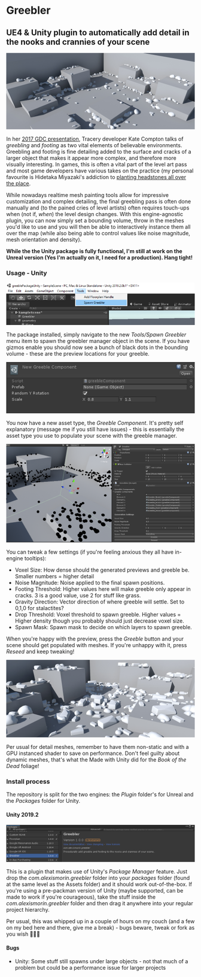 # Greebler
## UE4 & Unity plugin to automatically add detail in the nooks and crannies of your scene

![header](images/header.png)

In her [2017 GDC presentation](https://www.youtube.com/watch?v=WumyfLEa6bU), Tracery developer Kate Compton talks of *greebling* and *footing* as two vital elements of believable environments. Greebling and footing is fine detailing added to the surface and cracks of a larger object that makes it appear more complex, and therefore more visually interesting. In games, this is often a vital part of the level art pass and most game developers have various takes on the practice (my personal favourite is Hidetaka Miyazaki's addiction to [planting headstones all over the place](http://cdn.cheatcc.com/guide_screens/dark_souls_3/ds3_cemetery_bonfire.jpg).

While nowadays realtime mesh painting tools allow for impressive customization and complex detailing, the final greebling pass is often done manually and (to the pained cries of level artists) often requires touch-ups when (not if, *when*) the level design changes. With this engine-agnostic plugin, you can now simply set a bounding volume, throw in the meshes you'd like to use and you will then be able to interactively instance them all over the map (while also being able to control values like noise magnitude, mesh orientation and density).

**While the the Unity package is fully functional, I'm still at work on the Unreal version (Yes I'm actually on it, I need for a production). Hang tight!**

### Usage - Unity

![unityspawn](images/unityspawn.png)

The package installed, simply navigate to the new *Tools/Spawn Greebler* menu item to spawn the greebler manager object in the scene. If you have gizmos enable you should now see a bunch of black dots in the bounding volume - these are the preview locations for your greeble.

![unitycomponent](images/unitycomponent.png)

You now have a new asset type, the *Greeble Component*. It's pretty self explanatory (message me if you still have issues) - this is essentially the asset type you use to populate your scene with the greeble manager.

![unityspawn](images/unityusage.png)

You can tweak a few settings (if you're feeling anxious they all have in-engine tooltips):

- Voxel Size: How dense should the generated previews and greeble be. Smaller numbers = higher detail
- Noise Magnitude: Noise applied to the final spawn positions.
- Footing Threshold: Higher values here will make greeble only appear in cracks. 3 is a good value, use 2 for stuff like grass.
- Gravity Direction: Vector direction of where greeble will settle. Set to 0,1,0 for stalactites?
- Drop Threshold: Voxel threshold to spawn greeble. Higher values = Higher density though you probably should just decrease voxel size.
- Spawn Mask: Spawn mask to decide on which layers to spawn greeble.

When you're happy with the preview, press the *Greeble* button and your scene should get populated with meshes. If you're unhappy with it, press *Reseed* and keep tweaking!

![unityresults](images/unityresults.png)

Per usual for detail meshes, remember to have them non-static and with a GPU instanced shader to save on performance. Don't feel guilty about dynamic meshes, that's what the Made with Unity did for the *Book of the Dead* foliage!

### Install process
The repository is split for the two engines: the *Plugin* folder's for Unreal and the *Packages* folder for Unity.

#### Unity 2019.2

![packman](images/packman.png)

This is a plugin that makes use of Unity's *Package Manager* feature. Just drop the *com.alexismorin.greebler* folder into your *packages* folder (found at the same level as the Assets folder) and it should work out-of-the-box. If you're using a pre-packman version of Unity (maybe supported, can be made to work if you're courageous), take the stuff inside the *com.alexismorin.greebler* folder and then drag it anywhere into your regular project hierarchy.

Per usual, this was whipped up in a couple of hours on my couch (and a few on my bed here and there, give me a break) - bugs beware, tweak or fork as you wish 👨🏻‍🎨

#### Bugs

- Unity: Some stuff still spawns under large objects - not that much of a problem but could be a performance issue for larger projects